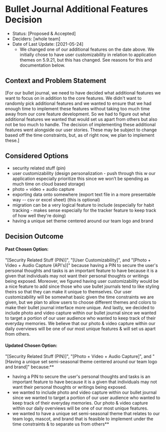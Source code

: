 # Bullet Journal Additional Features Decision

* Status: [Proposed & Accepted] <!-- optional -->
* Deciders: [whole team] <!-- optional -->
* Date of Last Update: [2021-05-24] <!-- optional -->
  * We changed one of our additional features on the date above. We initially chose to have user customizability in relation to application themes on 5.9.21, but this has changed. See reasons for this and documentation below.

## Context and Problem Statement
[For our bullet journal, we need to have decided what additional features we want to focus on in addition to the core features. We didn't want to randomly pick additional features and we wanted to ensure that we
had enough time to implement these features without taking too much time away from our core feature development. So we had to figure out what additional features we wanted that would set us apart from others but also
not be too much to handle. The decision of implementing these additional features went alongside our user stories. These may be subject to change based off the time constraints, but, as of right now,
we plan to implement these.]


## Considered Options

* security related stuff (pin)
* user customizability (design personalization - push through this w our application especially prioritize this since we won’t be spending as much time on cloud based storage)
* photo + video + audio capture
* exporting data onto somewhere (export text file in a more presentable way -- csv or excel sheet) (this is optional)
* migration can be a very logical feature to include (especially for habit tracking - makes sense especially for the tracker feature to keep track of how well they're doing)
* having a unique set theme centered around our team logo and brand


## Decision Outcome
#### Past Chosen Option:   
"[Security Related Stuff (PIN)]", "[User Customizability]", and "[Photo + Video + Audio Capture (API's)]" because having a PIN to secure the user's personal thoughts and tasks is an important feature to have
because it is a given that individuals may not want their personal thoughts or writings being exposed. Moreover, we figured having user customizability would be a nice feature to add since
those who use bullet journals tend to like styling theirs so that they can make it unique to themselves. Our user customizability will be somewhat basic given the time constraints we are
given, but we plan to allow users to choose different themes and colors to make their bullet journal interface more unique. And lastly, we decided to include photo and video capture within
our bullet journal since we wanted to target a portion of our user audience who wanted to keep track of their everyday memories. We believe that our photo & video capture within our daily overviews
will be one of our most unique features & will set us apart from others.

#### Updated Chosen Option:  
"[Security Related Stuff (PIN)]", "[Photo + Video + Audio Capture]", and "[Having a unique set semi-seasonal theme centered around our team logo and brand]" because:**
* having a PIN to secure the user's personal thoughts and tasks is an important feature to have because it is a given that individuals may not want their personal thoughts or writings being exposed. 
* we wanted to include photo and video capture within our bullet journal since we wanted to target a portion of our user audience who wanted to keep track of their everyday memories. Our photo & video capture within our daily overviews will be one of our most unique features.
* we wanted to have a unique set semi-seasonal theme that relates to our team logo, mascot, and brand that is feasible to implement under the time constraints & to separate us from others**
